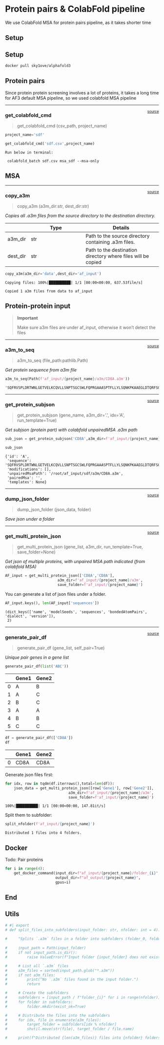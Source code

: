 # Protein pairs & ColabFold pipeline


<!-- WARNING: THIS FILE WAS AUTOGENERATED! DO NOT EDIT! -->

We use ColabFold MSA for protein pairs pipeline, as it takes shorter
time

## Setup

## Setup

``` sh
docker pull sky1ove/alphafold3
```

## Protein pairs

Since protein protein screening involves a lot of proteins, it takes a
long time for AF3 default MSA pipeline, so we used colabfold MSA
pipeline

------------------------------------------------------------------------

<a
href="https://github.com/sky1ove/kdock/blob/main/kdock/af3/protein_pairs.py#L16"
target="_blank" style="float:right; font-size:smaller">source</a>

### get_colabfold_cmd

>  get_colabfold_cmd (csv_path, project_name)

``` python
project_name='sdf'
```

``` python
get_colabfold_cmd('sdf.csv',project_name)
```

    Run below in terminal:

     colabfold_batch sdf.csv msa_sdf --msa-only

## MSA

------------------------------------------------------------------------

<a
href="https://github.com/sky1ove/kdock/blob/main/kdock/af3/protein_pairs.py#L21"
target="_blank" style="float:right; font-size:smaller">source</a>

### copy_a3m

>  copy_a3m (a3m_dir:str, dest_dir:str)

*Copies all .a3m files from the source directory to the destination
directory.*

<table>
<colgroup>
<col style="width: 9%" />
<col style="width: 38%" />
<col style="width: 52%" />
</colgroup>
<thead>
<tr>
<th></th>
<th><strong>Type</strong></th>
<th><strong>Details</strong></th>
</tr>
</thead>
<tbody>
<tr>
<td>a3m_dir</td>
<td>str</td>
<td>Path to the source directory containing .a3m files.</td>
</tr>
<tr>
<td>dest_dir</td>
<td>str</td>
<td>Path to the destination directory where files will be copied</td>
</tr>
</tbody>
</table>

``` python
copy_a3m(a3m_dir='data',dest_dir='af_input')
```

    Copying files: 100%|██████████| 1/1 [00:00<00:00, 637.53file/s]

    Copied 1 a3m files from data to af_input

## Protein-protein input

<div>

> **Important**
>
> Make sure a3m files are under af_input, otherwise it won’t detect the
> files

</div>

------------------------------------------------------------------------

<a
href="https://github.com/sky1ove/kdock/blob/main/kdock/af3/protein_pairs.py#L37"
target="_blank" style="float:right; font-size:smaller">source</a>

### a3m_to_seq

>  a3m_to_seq (file_path:pathlib.Path)

*Get protein sequence from a3m file*

``` python
a3m_to_seq(Path(f'af_input/{project_name}/a3m/CD8A.a3m'))
```

    'SQFRVSPLDRTWNLGETVELKCQVLLSNPTSGCSWLFQPRGAAASPTFLLYLSQNKPKAAEGLDTQRFSGKRLGDTFVLTLSDFRRENEGYYFCSALSNSIMYFSHFVPVFLPAKPTTTPAPRPPTPAPTIASQPLSLRPEACRPAAGGAVHTRGLDFACD'

------------------------------------------------------------------------

<a
href="https://github.com/sky1ove/kdock/blob/main/kdock/af3/protein_pairs.py#L42"
target="_blank" style="float:right; font-size:smaller">source</a>

### get_protein_subjson

>  get_protein_subjson (gene_name, a3m_dir='.', idx='A', run_template=True)

*Get subjson (protein part) with colabfold unpairedMSA .a3m path*

``` python
sub_json = get_protein_subjson('CD8A',a3m_dir=f'af_input/{project_name}/a3m')
```

``` python
sub_json
```

    {'id': 'A',
     'sequence': 'SQFRVSPLDRTWNLGETVELKCQVLLSNPTSGCSWLFQPRGAAASPTFLLYLSQNKPKAAEGLDTQRFSGKRLGDTFVLTLSDFRRENEGYYFCSALSNSIMYFSHFVPVFLPAKPTTTPAPRPPTPAPTIASQPLSLRPEACRPAAGGAVHTRGLDFACD',
     'modifications': [],
     'unpairedMsaPath': '/root/af_input/sdf/a3m/CD8A.a3m',
     'pairedMsa': '',
     'templates': None}

------------------------------------------------------------------------

<a
href="https://github.com/sky1ove/kdock/blob/main/kdock/af3/protein_pairs.py#L59"
target="_blank" style="float:right; font-size:smaller">source</a>

### dump_json_folder

>  dump_json_folder (json_data, folder)

*Save json under a folder*

------------------------------------------------------------------------

<a
href="https://github.com/sky1ove/kdock/blob/main/kdock/af3/protein_pairs.py#L65"
target="_blank" style="float:right; font-size:smaller">source</a>

### get_multi_protein_json

>  get_multi_protein_json (gene_list, a3m_dir, run_template=True,
>                              save_folder=None)

*Get json of multiple proteins, with unpaired MSA path indicated (from
colabfold MSA)*

``` python
AF_input = get_multi_protein_json(['CD8A','CD8A'],
                        a3m_dir=f'af_input/{project_name}/a3m',
                        save_folder=f'af_input/{project_name}')
```

You can generate a list of json files under a folder.

``` python
AF_input.keys(), len(AF_input['sequences'])
```

    (dict_keys(['name', 'modelSeeds', 'sequences', 'bondedAtomPairs', 'dialect', 'version']),
     2)

------------------------------------------------------------------------

<a
href="https://github.com/sky1ove/kdock/blob/main/kdock/af3/protein_pairs.py#L86"
target="_blank" style="float:right; font-size:smaller">source</a>

### generate_pair_df

>  generate_pair_df (gene_list, self_pair=True)

*Unique pair genes in a gene list*

``` python
generate_pair_df(list('ABC'))
```

<div>
<style scoped>
    .dataframe tbody tr th:only-of-type {
        vertical-align: middle;
    }
&#10;    .dataframe tbody tr th {
        vertical-align: top;
    }
&#10;    .dataframe thead th {
        text-align: right;
    }
</style>

<table class="dataframe" data-quarto-postprocess="true" data-border="1">
<thead>
<tr style="text-align: right;">
<th data-quarto-table-cell-role="th"></th>
<th data-quarto-table-cell-role="th">Gene1</th>
<th data-quarto-table-cell-role="th">Gene2</th>
</tr>
</thead>
<tbody>
<tr>
<td data-quarto-table-cell-role="th">0</td>
<td>A</td>
<td>B</td>
</tr>
<tr>
<td data-quarto-table-cell-role="th">1</td>
<td>A</td>
<td>C</td>
</tr>
<tr>
<td data-quarto-table-cell-role="th">2</td>
<td>B</td>
<td>C</td>
</tr>
<tr>
<td data-quarto-table-cell-role="th">3</td>
<td>A</td>
<td>A</td>
</tr>
<tr>
<td data-quarto-table-cell-role="th">4</td>
<td>B</td>
<td>B</td>
</tr>
<tr>
<td data-quarto-table-cell-role="th">5</td>
<td>C</td>
<td>C</td>
</tr>
</tbody>
</table>

</div>

``` python
df = generate_pair_df(['CD8A'])
df
```

<div>
<style scoped>
    .dataframe tbody tr th:only-of-type {
        vertical-align: middle;
    }
&#10;    .dataframe tbody tr th {
        vertical-align: top;
    }
&#10;    .dataframe thead th {
        text-align: right;
    }
</style>

<table class="dataframe" data-quarto-postprocess="true" data-border="1">
<thead>
<tr style="text-align: right;">
<th data-quarto-table-cell-role="th"></th>
<th data-quarto-table-cell-role="th">Gene1</th>
<th data-quarto-table-cell-role="th">Gene2</th>
</tr>
</thead>
<tbody>
<tr>
<td data-quarto-table-cell-role="th">0</td>
<td>CD8A</td>
<td>CD8A</td>
</tr>
</tbody>
</table>

</div>

Generate json files first:

``` python
for idx, row in tqdm(df.iterrows(),total=len(df)):
    json_data = get_multi_protein_json([row['Gene1'], row['Gene2']], 
                             a3m_dir=f'af_input/{project_name}/a3m', 
                             save_folder=f'af_input/{project_name}')
```

    100%|██████████| 1/1 [00:00<00:00, 147.81it/s]

Split them to subfolder:

``` python
split_nfolder(f'af_input/{project_name}')
```

    Distributed 1 files into 4 folders.

## Docker

Todo: Pair proteins

``` python
for i in range(4):
    get_docker_command(input_dir=f"af_input/{project_name}/folder_{i}",
                       output_dir=f"af_output/{project_name}",
                       gpus=i)
```

## End

## Utils

``` python
# #| export
# def split_files_into_subfolders(input_folder: str, nfolder: int = 4):
    
#     "Splits `.a3m` files in a folder into subfolders (folder_0, folder_1, ..., folder_N)."
    
#     input_path = Path(input_folder)
#     if not input_path.is_dir():
#         raise ValueError(f"Input folder {input_folder} does not exist or is not a directory.")

#     # List all `.a3m` files
#     a3m_files = sorted(input_path.glob("*.a3m"))
#     if not a3m_files:
#         print("No `.a3m` files found in the input folder.")
#         return

#     # Create the subfolders
#     subfolders = [input_path / f"folder_{i}" for i in range(nfolder)]
#     for folder in subfolders:
#         folder.mkdir(exist_ok=True)

#     # Distribute the files into the subfolders
#     for idx, file in enumerate(a3m_files):
#         target_folder = subfolders[idx % nfolder]
#         shutil.move(str(file), target_folder / file.name)

#     print(f"Distributed {len(a3m_files)} files into {nfolder} folders.")
```
